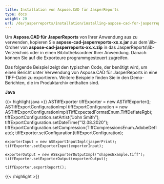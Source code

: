 ```yaml
---
title: Installation von Aspose.CAD für JasperReports
type: docs
weight: 20
url: /de/jasperreports/installation/installing-aspose-cad-for-jasperreports/
---
```


Um **Aspose.CAD für JasperReports** von Ihrer Anwendung aus zu verwenden, kopieren Sie **aspose-cad-jasperreports-xx.x.jar** aus dem \lib-Ordner von **aspose-cad-jasperreports-xx.x.zip** in das JasperReports\lib-Verzeichnis oder in einen Bibliotheksordner Ihrer Anwendung. Danach können Sie auf die Exporteure programmgesteuert zugreifen.

Das folgende Beispiel zeigt den typischen Code, der benötigt wird, um einen Bericht unter Verwendung von Aspose.CAD für JasperReports in eine TIFF-Datei zu exportieren. Weitere Beispiele finden Sie in den Demo-Berichten, die im Produktarchiv enthalten sind.

**Java**

{{< highlight java >}}
    ASTiffExporter tiffExporter = new ASTiffExporter();
    ASTiffExportConfigurationImpl tiffExportConfiguration = new ASTiffExportConfigurationImpl(TiffExpectedFormatEnum.TiffDeflateRgb);
    tiffExportConfiguration.setArtist("John Smith");
    tiffExportConfiguration.setDateTime("12.08.2020");
    tiffExportConfiguration.setCompression(TiffCompressionsEnum.AdobeDeflate);
    tiffExporter.setConfiguration(tiffExportConfiguration);

    exporterInput = new ASExportInputImpl(jasperPrint);
    tiffExporter.setExporterInput(exporterInput);

    exporterOutput = new ASExporterOutputImpl("shapesExample.tiff");
    tiffExporter.setExporterOutput(exporterOutput);

    tiffExporter.exportReport();
{{< /highlight >}}
